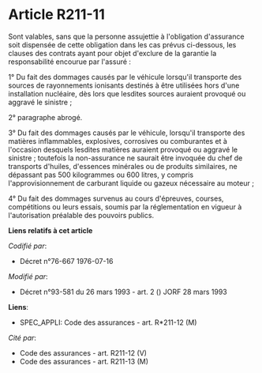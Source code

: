 # Article R211-11

Sont valables, sans que la personne assujettie à l'obligation d'assurance soit dispensée de cette obligation dans les cas
prévus ci-dessous, les clauses des contrats ayant pour objet d'exclure de la garantie la responsabilité encourue par
l'assuré :

1° Du fait des dommages causés par le véhicule lorsqu'il transporte des sources de rayonnements ionisants destinés à être
utilisées hors d'une installation nucléaire, dès lors que lesdites sources auraient provoqué ou aggravé le sinistre ;

2° paragraphe abrogé.

3° Du fait des dommages causés par le véhicule, lorsqu'il transporte des matières inflammables, explosives, corrosives ou
comburantes et à l'occasion desquels lesdites matières auraient provoqué ou aggravé le sinistre ; toutefois la non-assurance
ne saurait être invoquée du chef de transports d'huiles, d'essences minérales ou de produits similaires, ne dépassant pas 500
kilogrammes ou 600 litres, y compris l'approvisionnement de carburant liquide ou gazeux nécessaire au moteur ;

4° Du fait des dommages survenus au cours d'épreuves, courses, compétitions ou leurs essais, soumis par la réglementation en
vigueur à l'autorisation préalable des pouvoirs publics.

**Liens relatifs à cet article**

_Codifié par_:

  - Décret n°76-667 1976-07-16

_Modifié par_:

  - Décret n°93-581 du 26 mars 1993 - art. 2 () JORF 28 mars 1993

**Liens**:

  - SPEC_APPLI: Code des assurances - art. R*211-12 (M)

_Cité par_:

  - Code des assurances - art. R211-12 (V)
  - Code des assurances - art. R211-13 (M)
